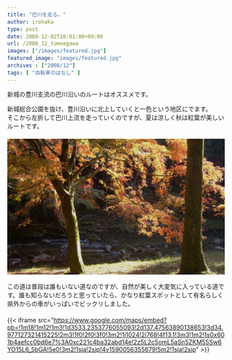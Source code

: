 ```yaml
---
title: "巴川を走る。"
author: irohaka
type: post
date: 2008-12-02T10:01:00+09:00
url: /2008_12_tomoegawa
images: ["/images/featured.jpg"]
featured_image: "images/featured.jpg"
archives : ["2008/12"]
tags: [ "自転車のはなし" ]
---
```


新城の豊川支流の巴川沿いのルートはオススメです。
<!--more-->

新城総合公園を抜け、豊川沿いに北上していくと一色という地区にでます。  
そこから左折して巴川上流を走っていくのですが、夏は涼しく秋は紅葉が美しいルートです。  
　  
![カメラが欲しい・・・](images/2008_12_tomoegawa.jpg)  

この道は普段は誰もいない道なのですが、自然が美しく大変気に入っている道です。誰も知らないだろうと思っていたら、かなり紅葉スポットとして有名らしく県外からの車がいっぱいでビックリしました。  
　  
{{< iframe src="https://www.google.com/maps/embed?pb=!1m18!1m12!1m3!1d3533.2353776055093!2d137.47563890138653!3d34.977127321415225!2m3!1f0!2f0!3f0!3m2!1i1024!2i768!4f13.1!3m3!1m2!1s0x601b4aefcc0bd6e7%3A0xc221c4ba32abd14e!2z5L2c5omL5aSn5ZKM55Sw6YO15L6_5bGA!5e0!3m2!1sja!2sjp!4v1590056355679!5m2!1sja!2sjp" >}}







